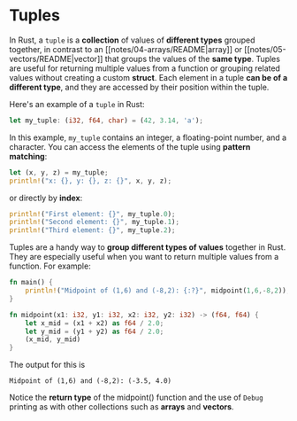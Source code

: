 # Tuples

In Rust, a `tuple` is a **collection** of values of **different types** grouped together, in contrast to an [[notes/04-arrays/README|array]] or [[notes/05-vectors/README|vector]] that groups the values of the **same type**. Tuples are useful for returning multiple values from a function or grouping related values without creating a custom **struct**. Each element in a tuple **can be of a different type**, and they are accessed by their position within the tuple.

Here's an example of a `tuple` in Rust:

```rust
let my_tuple: (i32, f64, char) = (42, 3.14, 'a');
```

In this example, `my_tuple` contains an integer, a floating-point number, and a character. You can access the elements of the tuple using **pattern matching**:

```rust
let (x, y, z) = my_tuple;
println!("x: {}, y: {}, z: {}", x, y, z);
```

or directly by **index**:

```rust
println!("First element: {}", my_tuple.0);
println!("Second element: {}", my_tuple.1);
println!("Third element: {}", my_tuple.2);
```

Tuples are a handy way to **group different types of values** together in Rust.  They are especially useful when you want to return multiple values from a function.  For example:

```rust
fn main() {
	println!("Midpoint of (1,6) and (-8,2): {:?}", midpoint(1,6,-8,2));
}

fn midpoint(x1: i32, y1: i32, x2: i32, y2: i32) -> (f64, f64) {
	let x_mid = (x1 + x2) as f64 / 2.0;
	let y_mid = (y1 + y2) as f64 / 2.0;
	(x_mid, y_mid)
}
```
The output for this is
```
Midpoint of (1,6) and (-8,2): (-3.5, 4.0)
```

Notice the **return type** of the midpoint() function and the use of `Debug` printing as with other collections such as **arrays** and **vectors**.